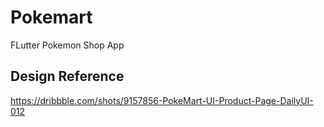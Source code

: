 # Pokemart

FLutter Pokemon Shop App


## Design Reference

https://dribbble.com/shots/9157856-PokeMart-UI-Product-Page-DailyUI-012
